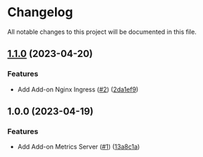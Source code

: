 # Changelog

All notable changes to this project will be documented in this file.

## [1.1.0](https://github.com/cloud-labs-infra/terraform-huaweicloud-cce-addons/compare/v1.0.0...v1.1.0) (2023-04-20)


### Features

* Add Add-on Nginx Ingress ([#2](https://github.com/cloud-labs-infra/terraform-huaweicloud-cce-addons/issues/2)) ([2da1ef9](https://github.com/cloud-labs-infra/terraform-huaweicloud-cce-addons/commit/2da1ef9e4a14e8385b0d9f731e37f484af7b4f50))

## 1.0.0 (2023-04-19)


### Features

* Add Add-on Metrics Server ([#1](https://github.com/cloud-labs-infra/terraform-huaweicloud-cce-addons/issues/1)) ([13a8c1a](https://github.com/cloud-labs-infra/terraform-huaweicloud-cce-addons/commit/13a8c1a4c3f3f4964886d20542c228ff668c95ca))

